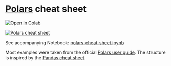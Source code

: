 # [Polars](https://www.pola.rs/) cheat sheet

[![Open In Colab](https://colab.research.google.com/assets/colab-badge.svg)](https://colab.research.google.com/github/FranzDiebold/polars-cheat-sheet/blob/main/polars-cheat-sheet.ipynb)

[![Polars cheat sheet](https://franzdiebold.github.io/polars-cheat-sheet/Polars_cheat_sheet.png)](https://franzdiebold.github.io/polars-cheat-sheet/Polars_cheat_sheet.pdf)

See accompanying Notebook: [polars-cheat-sheet.ipynb](polars-cheat-sheet.ipynb)

Most examples were taken from the official [Polars user guide](https://pola-rs.github.io/polars-book/user-guide/).
The structure is inspired by the [Pandas cheat sheet](https://pandas.pydata.org/Pandas_Cheat_Sheet.pdf).
